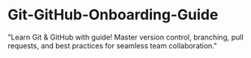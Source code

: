 # Git-GitHub-Onboarding-Guide
"Learn Git &amp; GitHub with guide! Master version control, branching, pull requests, and best practices for seamless team collaboration."
